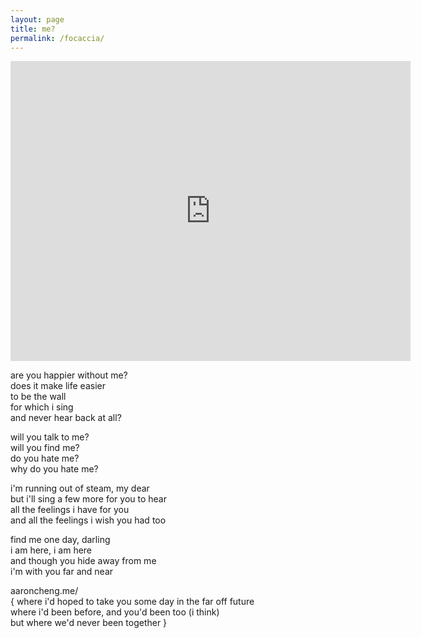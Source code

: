 ```yaml
---
layout: page
title: me?
permalink: /focaccia/
---
```


<iframe width="640" height="480" src="https://www.youtube.com/embed/EGiK506CRzs?modestbranding=1" frameborder="0" allow="accelerometer; autoplay; encrypted-media; gyroscope; picture-in-picture" allowfullscreen></iframe>

are you happier without me?  
does it make life easier  
to be the wall  
for which i sing  
and never hear back at all?  

will you talk to me?  
will you find me?  
do you hate me?  
why do you hate me?  

i'm running out of steam, my dear  
but i'll sing a few more for you to hear  
all the feelings i have for you  
and all the feelings i wish you had too  

find me one day, darling  
i am here, i am here  
and though you hide away from me  
i'm with you far and near  

aaroncheng.me/  
{ where i'd hoped to take you some day in the far off future  
where i'd been before, and you'd been too (i think)  
but where we'd never been together }
